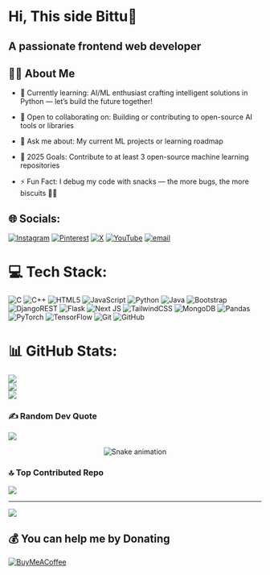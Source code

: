 # Hi, This side Bittu👋
## A passionate frontend web developer

## 👩‍💻 About Me

- 🌱 Currently learning: AI/ML enthusiast crafting intelligent solutions in Python — let’s build the future together!

- 👯 Open to collaborating on: Building or contributing to open-source AI tools or libraries

- 💬 Ask me about: My current ML projects or learning roadmap

- 🎯 2025 Goals: Contribute to at least 3 open-source machine learning repositories

- ⚡ Fun Fact: I debug my code with snacks — the more bugs, the more biscuits 🐛🍪

## 🌐 Socials:
[![Instagram](https://img.shields.io/badge/Instagram-%23E4405F.svg?logo=Instagram&logoColor=white)](https://instagram.com/___bittu._.07) [![Pinterest](https://img.shields.io/badge/Pinterest-%23E60023.svg?logo=Pinterest&logoColor=white)](https://pinterest.com/bittuyadavbu) [![X](https://img.shields.io/badge/X-black.svg?logo=X&logoColor=white)](https://x.com/BittuYadav721) [![YouTube](https://img.shields.io/badge/YouTube-%23FF0000.svg?logo=YouTube&logoColor=white)](https://youtube.com/@QuotesMittiDiaries) [![email](https://img.shields.io/badge/Email-D14836?logo=gmail&logoColor=white)](mailto:bittuyadavbu@gmail.com) 

# 💻 Tech Stack:
![C](https://img.shields.io/badge/c-%2300599C.svg?style=for-the-badge&logo=c&logoColor=white) ![C++](https://img.shields.io/badge/c++-%2300599C.svg?style=for-the-badge&logo=c%2B%2B&logoColor=white) ![HTML5](https://img.shields.io/badge/html5-%23E34F26.svg?style=for-the-badge&logo=html5&logoColor=white) ![JavaScript](https://img.shields.io/badge/javascript-%23323330.svg?style=for-the-badge&logo=javascript&logoColor=%23F7DF1E) ![Python](https://img.shields.io/badge/python-3670A0?style=for-the-badge&logo=python&logoColor=ffdd54) ![Java](https://img.shields.io/badge/java-%23ED8B00.svg?style=for-the-badge&logo=openjdk&logoColor=white) ![Bootstrap](https://img.shields.io/badge/bootstrap-%238511FA.svg?style=for-the-badge&logo=bootstrap&logoColor=white) ![DjangoREST](https://img.shields.io/badge/DJANGO-REST-ff1709?style=for-the-badge&logo=django&logoColor=white&color=ff1709&labelColor=gray) ![Flask](https://img.shields.io/badge/flask-%23000.svg?style=for-the-badge&logo=flask&logoColor=white) ![Next JS](https://img.shields.io/badge/Next-black?style=for-the-badge&logo=next.js&logoColor=white) ![TailwindCSS](https://img.shields.io/badge/tailwindcss-%2338B2AC.svg?style=for-the-badge&logo=tailwind-css&logoColor=white) ![MongoDB](https://img.shields.io/badge/MongoDB-%234ea94b.svg?style=for-the-badge&logo=mongodb&logoColor=white) ![Pandas](https://img.shields.io/badge/pandas-%23150458.svg?style=for-the-badge&logo=pandas&logoColor=white) ![PyTorch](https://img.shields.io/badge/PyTorch-%23EE4C2C.svg?style=for-the-badge&logo=PyTorch&logoColor=white) ![TensorFlow](https://img.shields.io/badge/TensorFlow-%23FF6F00.svg?style=for-the-badge&logo=TensorFlow&logoColor=white) ![Git](https://img.shields.io/badge/git-%23F05033.svg?style=for-the-badge&logo=git&logoColor=white) ![GitHub](https://img.shields.io/badge/github-%23121011.svg?style=for-the-badge&logo=github&logoColor=white)
# 📊 GitHub Stats:
![](https://github-readme-stats.vercel.app/api?username=Bittu-here&theme=dark&hide_border=false&include_all_commits=true&count_private=false)<br/>
![](https://nirzak-streak-stats.vercel.app/?user=Bittu-here&theme=dark&hide_border=false)<br/>
![](https://github-readme-stats.vercel.app/api/top-langs/?username=Bittu-here&theme=dark&hide_border=false&include_all_commits=true&count_private=false&layout=compact)

### ✍️ Random Dev Quote
![](https://quotes-github-readme.vercel.app/api?type=horizontal&theme=radical)

<!-- Snake Game Repo View -->

<div align="center">
  <img src="https://profile-readme-generator.com/assets/snake.svg" alt="Snake animation" />
</div>

### 🔝 Top Contributed Repo
![](https://github-contributor-stats.vercel.app/api?username=Bittu-here&limit=5&theme=dark&combine_all_yearly_contributions=true)

---
[![](https://visitcount.itsvg.in/api?id=Bittu-here&icon=0&color=0)](https://visitcount.itsvg.in)

  ## 💰 You can help me by Donating
  [![BuyMeACoffee](https://img.shields.io/badge/Buy%20Me%20a%20Coffee-ffdd00?style=for-the-badge&logo=buy-me-a-coffee&logoColor=black)](https://buymeacoffee.com/BittuYadav) 

  
<!-- Proudly created with GPRM ( https://gprm.itsvg.in ) -->
